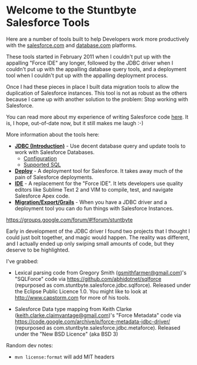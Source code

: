 # Welcome to the Stuntbyte Salesforce Tools

Here are a number of tools built to help Developers work more productively with the [salesforce.com](http://www.salesforce.com/) and [database.com](http://www.database.com/) platforms.

These tools started in February 2011 when I couldn't put up with the appalling "Force IDE" any longer, followed by the JDBC driver when I couldn't
put up with the appalling database query tools, and a deployment tool when I couldn't put up with the appalling deployment process.

Once I had these pieces in place I built data migration tools to allow the duplication of Salesforce instances. This tool is not as robust as the others because
I came up with another solution to the problem: Stop working with Salesforce.

You can read more about my experience of writing Salesforce code [here](https://docs.google.com/document/d/1piRkevGOfv1GFcqFb5fRFs4yUIFMK9a-mRW82EJzMQ8/edit?usp=sharing).
It is, I hope, out-of-date now, but it still makes me laugh :-)

More information about the tools here:

*   **[JDBC (Introduction)](jdbc/README.md)** - Use decent database query and update tools to work with Salesforce Databases.
    * [Configuration](jdbc/docs/jdbc-configuration.md)
    * [Supported SQL](jdbc/docs/sql.md)
*   **[Deploy](docs/deployment-tool.md)** - A deployment tool for Salesforce. It takes away much of the pain of Salesforce deployments.
*   **[IDE](docs/ide.md)** - A replacement for the "Force IDE". It lets developers use quality editors like Sublime Text 2 and VIM to compile, test, and navigate Salesforce Apex code.
*   **[Migration/Export/Grails](migration/README.md)** - When you have a JDBC driver and a deployment tool you can do fun things with Salesforce Instances.

https://groups.google.com/forum/#!forum/stuntbyte

Early in development of the JDBC driver I found two projects that I thought I could just bolt together, and magic would
happen. The reality was different, and I actually ended up only swiping small amounts of code, but they deserve to be highlighted.

I've grabbed:

* Lexical parsing code from Gregory Smith (gsmithfarmer@gmail.com)'s "SQLForce" code
via https://github.com/abhidotnet/sqlforce (repurposed as com.stuntbyte.salesforce.jdbc.sqlforce).
Released under the Eclipse Public Licence 1.0. You might like to look at http://www.capstorm.com for more of his tools.

* Salesforce Data type mapping from Keith Clarke (keith.clarke.claimvantage@gmail.com)'s "Force Metadata" code
via https://code.google.com/archive/p/force-metadata-jdbc-driver/ (repurposed as com.stuntbyte.salesforce.jdbc.metaforce).
Released under the "New BSD Licence" (aka BSD 3)

Random dev notes:
* ```mvn license:format``` will add MIT headers